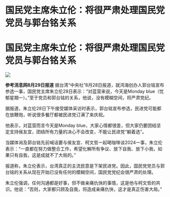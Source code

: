 # 国民党主席朱立伦：将很严肃处理国民党党员与郭台铭关系

# 国民党主席朱立伦：将很严肃处理国民党党员与郭台铭关系

![](https://inews.gtimg.com/om_bt/ODOj7Jz6_HvBLx9If30jhxhu_SlaA5IuV2TJ4qy3cA1J4AA/1000)

**参考消息网8月29日报道**
据台湾“中央社”8月28日报道，就鸿海创办人郭台铭宣布参选一事，国民党主席朱立伦28日表示：“对蓝营来说，今天是Monday
blue（忧郁星期一）。”至于党员和郭台铭的关系，他说，没有模糊空间，将严肃党纪。

据报道，朱立伦28日下午接受媒体采访时表示，郭台铭宣布参选，民进党可能都在放鞭炮，听说很多餐厅都被民进党订满了来庆祝。

他表示，对蓝营而言今天是Monday blue，大家心情都很差，但大家仍要团结坚定支持侯友宜，团结所有力量的决心不会改变，不能让民进党“躺着选”。

当媒体询及郭台铭先前喊话要与侯友宜、柯文哲一起喝咖啡谈2024一事，朱立伦表示：“一直都在努力做整合工作，希望化解所有争议、放下自我、放下小我，如果只有自我，这是成就不了大局的。”

报道称，朱立伦表示，台湾真正的主流民意是下架民进党。因此，国民党党员与郭台铭的关系从现在开始已没有任何的模糊空间，国民党党纪会很严肃的处理。

朱立伦强调，任何沟通都是好事，但不做亲痛仇快的事情，这是他与柯文哲的共识。他说：“否则，大家都只顾及自我，将造成亲痛仇快，这才是真正伤害大局。”

